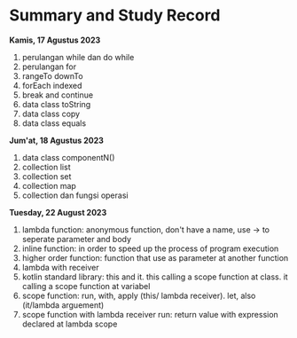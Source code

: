 # Summary and Study Record

**Kamis, 17 Agustus 2023**
1. perulangan while dan do while
2. perulangan for
3. rangeTo downTo
4. forEach indexed
5. break and continue
6. data class toString
7. data class copy
8. data class equals

**Jum'at, 18 Agustus 2023**
1. data class componentN()
2. collection list
3. collection set
4. collection map
5. collection dan fungsi operasi

**Tuesday, 22 August 2023**
1. lambda function: anonymous function, don't have a name, use -> to seperate parameter and body 
2. inline function: in order to speed up the process of program execution
3. higher order function: function that use as parameter at another function
4. lambda with receiver
5. kotlin standard library: this and it. this calling a scope function at class. it calling a scope function at variabel
6. scope function: run, with, apply (this/ lambda receiver). let, also (it/lambda arguement)
7. scope function with lambda receiver run: return value with expression declared at lambda scope
